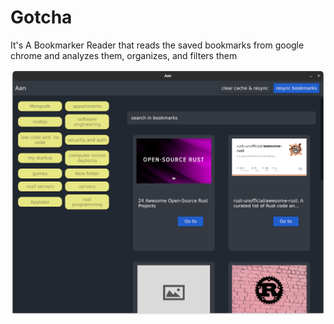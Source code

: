 # Gotcha

It's A Bookmarker Reader that reads the saved bookmarks from google chrome and analyzes them, organizes, and filters them

![screen shot](/screenshot.png)